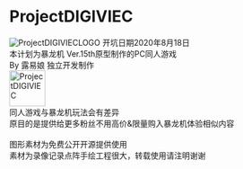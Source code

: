 # ProjectDIGIVIEC
<img src="https://i.imgur.com/IELjXOE.jpg" alt="ProjectDIGIVIECLOGO"/>
开坑日期2020年8月18日<br>
本计划为暴龙机 Ver.15th原型制作的PC同人游戏<br>
By 露易娘 独立开发制作<br>
<img src="https://i.imgur.com/WG1EWVO.gif" alt="ProjectDIGIVIEC" height="64px"/>
<br>
同人游戏与暴龙机玩法会有差异<br>
原目的是提供给更多粉丝不用高价&限量购入暴龙机体验相似内容<br>
<br>
图形素材为免费公开开源提供使用<br>
素材为录像记录点阵手绘工程很大，转载使用请注明谢谢<br>



